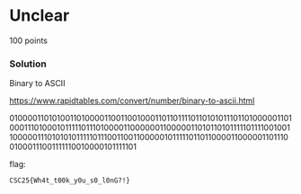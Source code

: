 # Unclear 

100 points

### Solution

Binary to ASCII

https://www.rapidtables.com/convert/number/binary-to-ascii.html 

01000011010100110100001100110010001101101111011010101110110100000110100011101000101111101110100001100000011000001101011010111110111100100110000011101010101111101110011001100000101111101101100001100000110111001000111001111110010000101111101


flag:

`CSC25{Wh4t_t00k_y0u_s0_l0nG?!}`